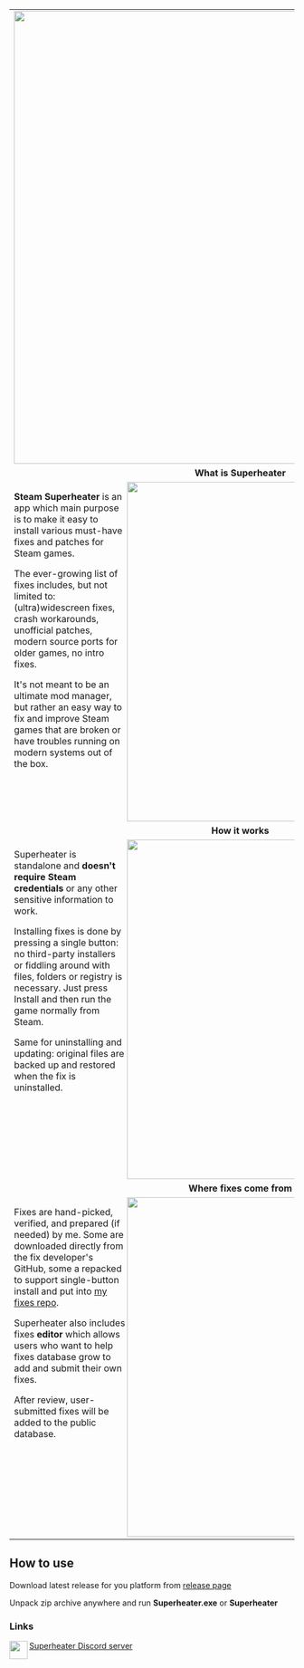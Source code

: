 <table>

<tr>
<td align="center" valign="middle">
<img align="center" width="800" src="https://i.imgur.com/njDqBVM.png">
</td>
</tr>

<tr>
<td align="center" valign="middle">
<b>What is Superheater</b>
</td>
</tr>

<tr>
<td valign="center">
<img align="right" width="600" src="https://i.imgur.com/DlVU3Iq.png">

<b>Steam Superheater</b> is an app which main purpose is to make it easy to install various must-have fixes and patches for Steam games.

The ever-growing list of fixes includes, but not limited to: (ultra)widescreen fixes, crash workarounds, unofficial patches, modern source ports for older games, no intro fixes. 

It's not meant to be an ultimate mod manager, but rather an easy way to fix and improve Steam games that are broken or have troubles running on modern systems out of the box.

</td>
</tr>

<tr>
<td align="center" valign="middle">
<b>How it works</b>
</td>
</tr>

<tr>
<td valign="center">
<img align="right" width="600" src="https://i.imgur.com/75CIDMT.png">

Superheater is standalone and <b>doesn't require Steam credentials</b> or any other sensitive information to work.

Installing fixes is done by pressing a single button: no third-party installers or fiddling around with files, folders or registry is necessary. Just press Install and then run the game normally from Steam.

Same for uninstalling and updating: original files are backed up and restored when the fix is uninstalled.

</td>
</tr>

<tr>
<td align="center" valign="middle">
<b>Where fixes come from</b>
</td>
</tr>

<tr>
<td valign="center">
<img align="right" width="600" src="https://i.imgur.com/TQWafHk.png">

Fixes are hand-picked, verified, and prepared (if needed) by me. Some are downloaded directly from the fix developer's GitHub, some a repacked to support single-button install and put into <a href="https://github.com/fgsfds/SteamFD-Fixes-Repo">my fixes repo</a>.

Superheater also includes fixes <b>editor</b> which allows users who want to help fixes database grow to add and submit their own fixes.

After review, user-submitted fixes will be added to the public database.
</td>
</tr>

</table>

## How to use

Download latest release for you platform from <a href="https://github.com/fgsfds/Steam-Superheater/releases">release page</a>

Unpack zip archive anywhere and run <b>Superheater.exe</b> or <b>Superheater</b> 

### Links

<img align="left" height="32" src="https://assets-global.website-files.com/6257adef93867e50d84d30e2/636e0a6a49cf127bf92de1e2_icon_clyde_blurple_RGB.png"> <a href="https://discord.gg/8KjDS3EKV">Superheater Discord server</a>
